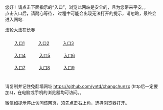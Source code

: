您好！请点击下面指示的“入口”，浏览此网站是安全的，且为您带来平安。。 <br/>
点击入口后，请耐心等待， 过程中可能会出现无法打开的提示，请忽略，最终会进入网站. </br>

法轮大法在长春<br/>
<div style="padding:10px"><a style="margin:20px" target="_blank" href="https://dcw9fwumvm4g7.cloudfront.net/2Qpsp?jfikkyg" id="ccLink1" rel="nofollow">入口1</a> <a target="_blank" style="margin:20px" href="https://d2y1lqv8ob1jmk.cloudfront.net/2Qpsp?bpvem" id="ccLink2" rel="nofollow">入口2</a> <a style="margin:20px" target="_blank" href="https://d1fgth90a45ycl.cloudfront.net/2Qpsp?xnekrg" id="ccLink3" rel="nofollow">入口3</a></div>

<div style="padding:10px" ><a style="margin:20px" target="_blank" href="https://dcw9fwumvm4g7.cloudfront.net/2Qpsp?jfikkyg" id="ccLink4" rel="nofollow">入口4</a> <a style="margin:20px" href="https://d2y1lqv8ob1jmk.cloudfront.net/2Qpsp?bpvem" target="_blank" id="ccLink5" rel="nofollow">入口5</a> <a style="margin:20px" href="https://d1fgth90a45ycl.cloudfront.net/2Qpsp?xnekrg" target="_blank" id="ccLink6" rel="nofollow">入口6</a></div>

<div style="padding:10px"><a style="margin:20px" target="_blank" href="https://dcw9fwumvm4g7.cloudfront.net/2Qpsp?jfikkyg" id="ccLink7" rel="nofollow">入口7</a> <a style="margin:20px" href="https://d2y1lqv8ob1jmk.cloudfront.net/2Qpsp?bpvem" target="_blank" id="ccLink8" rel="nofollow">入口8</a> <a style="margin:20px" target="_blank" href="https://d1fgth90a45ycl.cloudfront.net/2Qpsp?xnekrg" id="ccLink9" rel="nofollow">入口9</a></div>

<br/>



请复制并记住免翻墙网址 https://github.com/yntd/changchunzx (http后一定要加s)，在电脑或手机的浏览器均可访问。。<br/>

微信如提示停止访问该网页，须先点击右上角，选择浏览器打开。
